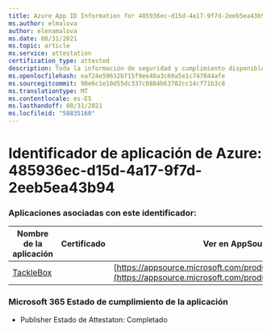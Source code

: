 ```yaml
---
title: Azure App ID Information for 485936ec-d15d-4a17-9f7d-2eeb5ea43b94
ms.author: elmalova
author: elenamalova
ms.date: 08/31/2021
ms.topic: article
ms.service: attestation
certification_type: attested
description: Toda la información de seguridad y cumplimiento disponible para 485936ec-d15d-4a17-9f7d-2eeb5ea43b94.
ms.openlocfilehash: eaf24e59632b715f9ee48a3c60a5e1c747844afe
ms.sourcegitcommit: 90e6c1e10d55dc337c0884b63782cc14cf71b3c8
ms.translationtype: MT
ms.contentlocale: es-ES
ms.lasthandoff: 08/31/2021
ms.locfileid: "58835160"
---
```

# <a name="azure-app-id-485936ec-d15d-4a17-9f7d-2eeb5ea43b94"></a>Identificador de aplicación de Azure: 485936ec-d15d-4a17-9f7d-2eeb5ea43b94


### <a name="apps-associated-with-this-id"></a>Aplicaciones asociadas con este identificador:
| **Nombre de la aplicación** | **Certificado** | **Ver en AppSource** |
|--------------|---------------|-----------------------|
| [TackleBox](https://docs.microsoft.com/microsoft-365-app-certification/forward/WA200002310) |  | [https://appsource.microsoft.com/product/office/WA200002310](https://appsource.microsoft.com/product/office/WA200002310) |

### <a name="microsoft-365-app-compliance-status"></a>Microsoft 365 Estado de cumplimiento de la aplicación
- Publisher Estado de Attestaton: Completado
